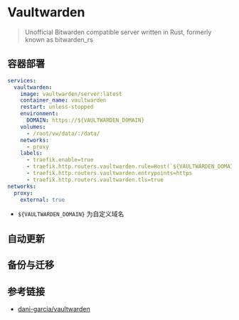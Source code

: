 # Vaultwarden

> Unofficial Bitwarden compatible server written in Rust, formerly known as bitwarden_rs

## 容器部署

```yml
services:
  vaultwarden:
    image: vaultwarden/server:latest
    container_name: vaultwarden
    restart: unless-stopped
    environment:
      DOMAIN: https://${VAULTWARDEN_DOMAIN}
    volumes:
      - /root/vw/data/:/data/
    networks:
      - proxy
    labels:
      - traefik.enable=true
      - traefik.http.routers.vaultwarden.rule=Host(`${VAULTWARDEN_DOMAIN}`)
      - traefik.http.routers.vaultwarden.entrypoints=https
      - traefik.http.routers.vaultwarden.tls=true
networks:
  proxy:
    external: true
```

- `${VAULTWARDEN_DOMAIN}` 为自定义域名

## 自动更新

## 备份与迁移

## 参考链接

- [dani-garcia/vaultwarden](https://github.com/dani-garcia/vaultwarden)
